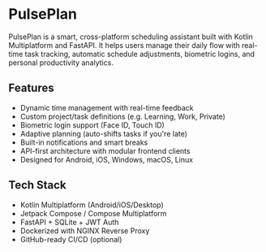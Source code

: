 # PulsePlan

PulsePlan is a smart, cross-platform scheduling assistant built with Kotlin Multiplatform and FastAPI. It helps users manage their daily flow with real-time task tracking, automatic schedule adjustments, biometric logins, and personal productivity analytics.

## Features

- Dynamic time management with real-time feedback
- Custom project/task definitions (e.g. Learning, Work, Private)
- Biometric login support (Face ID, Touch ID)
- Adaptive planning (auto-shifts tasks if you're late)
- Built-in notifications and smart breaks
- API-first architecture with modular frontend clients
- Designed for Android, iOS, Windows, macOS, Linux

## Tech Stack

- Kotlin Multiplatform (Android/iOS/Desktop)
- Jetpack Compose / Compose Multiplatform
- FastAPI + SQLite + JWT Auth
- Dockerized with NGINX Reverse Proxy
- GitHub-ready CI/CD (optional)
